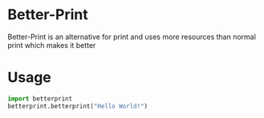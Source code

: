# Better-Print
Better-Print is an alternative for print and uses more resources than normal print which makes it better

# Usage
```python
import betterprint
betterprint.betterprint("Hello World!")
```

